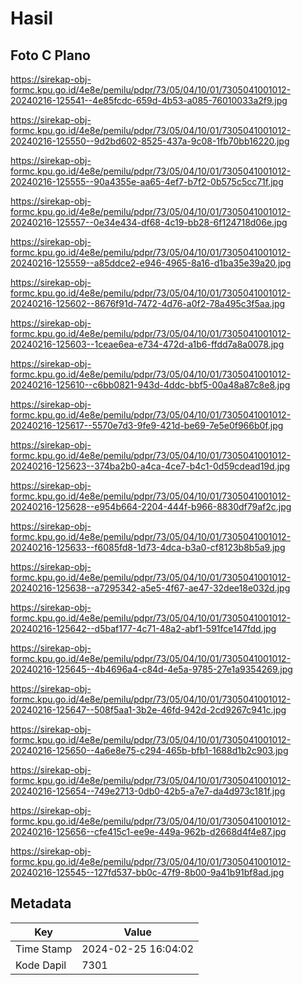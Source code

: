 # Hasil

## Foto C Plano

https://sirekap-obj-formc.kpu.go.id/4e8e/pemilu/pdpr/73/05/04/10/01/7305041001012-20240216-125541--4e85fcdc-659d-4b53-a085-76010033a2f9.jpg

https://sirekap-obj-formc.kpu.go.id/4e8e/pemilu/pdpr/73/05/04/10/01/7305041001012-20240216-125550--9d2bd602-8525-437a-9c08-1fb70bb16220.jpg

https://sirekap-obj-formc.kpu.go.id/4e8e/pemilu/pdpr/73/05/04/10/01/7305041001012-20240216-125555--90a4355e-aa65-4ef7-b7f2-0b575c5cc71f.jpg

https://sirekap-obj-formc.kpu.go.id/4e8e/pemilu/pdpr/73/05/04/10/01/7305041001012-20240216-125557--0e34e434-df68-4c19-bb28-6f124718d06e.jpg

https://sirekap-obj-formc.kpu.go.id/4e8e/pemilu/pdpr/73/05/04/10/01/7305041001012-20240216-125559--a85ddce2-e946-4965-8a16-d1ba35e39a20.jpg

https://sirekap-obj-formc.kpu.go.id/4e8e/pemilu/pdpr/73/05/04/10/01/7305041001012-20240216-125602--8676f91d-7472-4d76-a0f2-78a495c3f5aa.jpg

https://sirekap-obj-formc.kpu.go.id/4e8e/pemilu/pdpr/73/05/04/10/01/7305041001012-20240216-125603--1ceae6ea-e734-472d-a1b6-ffdd7a8a0078.jpg

https://sirekap-obj-formc.kpu.go.id/4e8e/pemilu/pdpr/73/05/04/10/01/7305041001012-20240216-125610--c6bb0821-943d-4ddc-bbf5-00a48a87c8e8.jpg

https://sirekap-obj-formc.kpu.go.id/4e8e/pemilu/pdpr/73/05/04/10/01/7305041001012-20240216-125617--5570e7d3-9fe9-421d-be69-7e5e0f966b0f.jpg

https://sirekap-obj-formc.kpu.go.id/4e8e/pemilu/pdpr/73/05/04/10/01/7305041001012-20240216-125623--374ba2b0-a4ca-4ce7-b4c1-0d59cdead19d.jpg

https://sirekap-obj-formc.kpu.go.id/4e8e/pemilu/pdpr/73/05/04/10/01/7305041001012-20240216-125628--e954b664-2204-444f-b966-8830df79af2c.jpg

https://sirekap-obj-formc.kpu.go.id/4e8e/pemilu/pdpr/73/05/04/10/01/7305041001012-20240216-125633--f6085fd8-1d73-4dca-b3a0-cf8123b8b5a9.jpg

https://sirekap-obj-formc.kpu.go.id/4e8e/pemilu/pdpr/73/05/04/10/01/7305041001012-20240216-125638--a7295342-a5e5-4f67-ae47-32dee18e032d.jpg

https://sirekap-obj-formc.kpu.go.id/4e8e/pemilu/pdpr/73/05/04/10/01/7305041001012-20240216-125642--d5baf177-4c71-48a2-abf1-591fce147fdd.jpg

https://sirekap-obj-formc.kpu.go.id/4e8e/pemilu/pdpr/73/05/04/10/01/7305041001012-20240216-125645--4b4696a4-c84d-4e5a-9785-27e1a9354269.jpg

https://sirekap-obj-formc.kpu.go.id/4e8e/pemilu/pdpr/73/05/04/10/01/7305041001012-20240216-125647--508f5aa1-3b2e-46fd-942d-2cd9267c941c.jpg

https://sirekap-obj-formc.kpu.go.id/4e8e/pemilu/pdpr/73/05/04/10/01/7305041001012-20240216-125650--4a6e8e75-c294-465b-bfb1-1688d1b2c903.jpg

https://sirekap-obj-formc.kpu.go.id/4e8e/pemilu/pdpr/73/05/04/10/01/7305041001012-20240216-125654--749e2713-0db0-42b5-a7e7-da4d973c181f.jpg

https://sirekap-obj-formc.kpu.go.id/4e8e/pemilu/pdpr/73/05/04/10/01/7305041001012-20240216-125656--cfe415c1-ee9e-449a-962b-d2668d4f4e87.jpg

https://sirekap-obj-formc.kpu.go.id/4e8e/pemilu/pdpr/73/05/04/10/01/7305041001012-20240216-125545--127fd537-bb0c-47f9-8b00-9a41b91bf8ad.jpg


## Metadata

| Key        | Value               |
| ---------- | ------------------- |
| Time Stamp | 2024-02-25 16:04:02 |
| Kode Dapil | 7301                |



